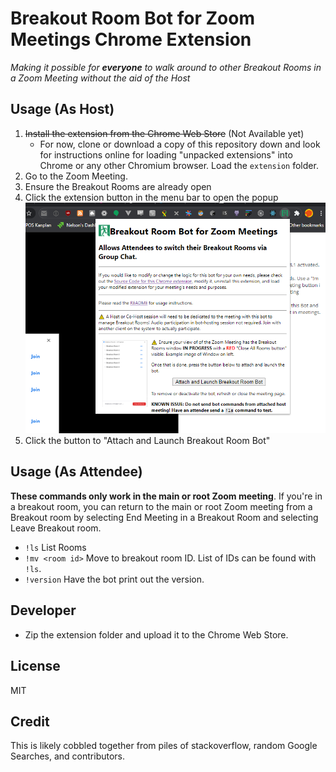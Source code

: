 # Breakout Room Bot for Zoom Meetings Chrome Extension

*Making it possible for **everyone** to walk around to other Breakout Rooms in a Zoom Meeting without the aid of the Host*

## Usage (As Host)

1. ~~Install the extension from the Chrome Web Store~~ (Not Available yet)
    * For now, clone or download a copy of this repository down and look for instructions online for loading "unpacked extensions" into Chrome or any other Chromium browser. Load the `extension` folder.
2. Go to the Zoom Meeting.
3. Ensure the Breakout Rooms are already open
4. Click the extension button in the menu bar to open the popup
    ![](launch.png)
5. Click the button to "Attach and Launch Breakout Room Bot"

## Usage (As Attendee)

**These commands only work in the main or root Zoom meeting**. If you're in a breakout room, you can return to the main or root Zoom meeting from a Breakout room by selecting End Meeting in a Breakout Room and selecting Leave Breakout room.

* `!ls` List Rooms
* `!mv <room id>` Move to breakout room ID. List of IDs can be found with `!ls`.
* `!version` Have the bot print out the version.

## Developer

* Zip the extension folder and upload it to the Chrome Web Store.

## License

MIT

## Credit

This is likely cobbled together from piles of stackoverflow, random Google Searches, and contributors.

[breakoutroominfo]: https://support.zoom.us/hc/en-us/articles/206476093-Enabling-breakout-rooms
[ocrbreakoutroombot]: https://github.com/ottoscholten/zoomChatBot
[desertpyhack]: https://www.meetup.com/Phoenix-Python-Meetup-Group/events/272227324/
[desertpy]: https://www.meetup.com/Phoenix-Python-Meetup-Group
